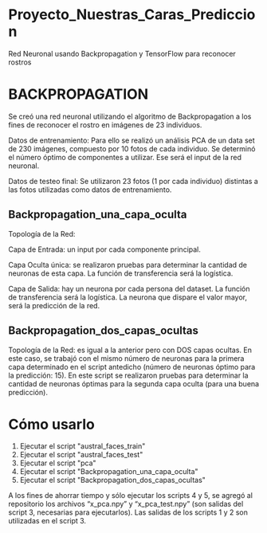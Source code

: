 # Proyecto_Nuestras_Caras_Prediccion
Red Neuronal usando Backpropagation y TensorFlow para reconocer rostros

# BACKPROPAGATION

Se creó una red neuronal utilizando el algoritmo de Backpropagation a los fines de reconocer el rostro en imágenes de 23 individuos.

Datos de entrenamiento:
Para ello se realizó un análisis PCA de un data set de 230 imágenes, compuesto por 10 fotos de cada individuo. Se determinó el número óptimo de componentes a utilizar. Ese será el input de la red neuronal.

Datos de testeo final:
Se utilizaron 23 fotos (1 por cada individuo) distintas a las fotos utilizadas como datos de entrenamiento. 

## Backpropagation_una_capa_oculta
Topología de la Red:

Capa de Entrada: un input por cada componente principal.

Capa Oculta única: se realizaron pruebas para determinar la cantidad de neuronas de esta capa. La función de transferencia será la logística.

Capa de Salida: hay un neurona por cada persona del dataset. La función de transferencia será la logística. La neurona que dispare el valor mayor, será la predicción de la red.

## Backpropagation_dos_capas_ocultas
Topología de la Red: es igual a la anterior pero con DOS capas ocultas.
En este caso, se trabajó con el mismo número de neuronas para la primera capa determinado en el script antedicho (número de neuronas óptimo para la predicción: 15).
En este script se realizaron pruebas para determinar la cantidad de neuronas óptimas para la segunda capa oculta (para una buena predicción).

# Cómo usarlo

1. Ejecutar el script "austral_faces_train"
2. Ejecutar el script "austral_faces_test"
3. Ejecutar el script "pca"
4. Ejecutar el script "Backpropagation_una_capa_oculta"
5. Ejecutar el script "Backpropagation_dos_capas_ocultas"

A los fines de ahorrar tiempo y sólo ejecutar los scripts 4 y 5, se agregó al repositorio los archivos “x_pca.npy” y “x_pca_test.npy” (son salidas del script 3, necesarias para ejecutarlos).
Las salidas de los scripts 1 y 2 son utilizadas en el script 3.


